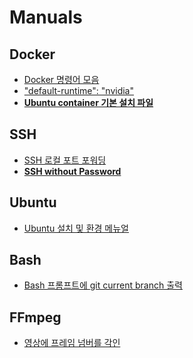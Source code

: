 # Manuals

## Docker
- [Docker 명령어 모음](docker/docker_commands.md)   
- ["default-runtime": "nvidia"](docker/default_runtime_nvidia.md)
- **[Ubuntu container 기본 설치 파일](docker/basic_install_in_docker_container.sh)**

## SSH
- [SSH 로컬 포트 포워딩](ssh/ssh_local_port_forwarding.md)
- **[SSH without Password](ssh/ssh_without_password.md)**

## Ubuntu
- [Ubuntu 설치 및 환경 메뉴얼](ubuntu/install.md)

## Bash
- [Bash 프롬프트에 git current branch 출력](bash/bash_with_git_branch.md)

## FFmpeg
- [영상에 프레임 넘버를 각인](ffmpeg/video_imprint_frame_numbers.md)
